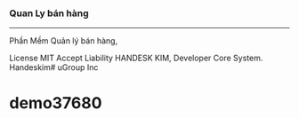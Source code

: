 ### Quan Ly bán hàng
------------------------------------------------------
Phần Mềm Quản lý bán hàng,

License MIT Accept Liability HANDESK KIM, Developer Core System. Handeskim# uGroup Inc
# demo37680
